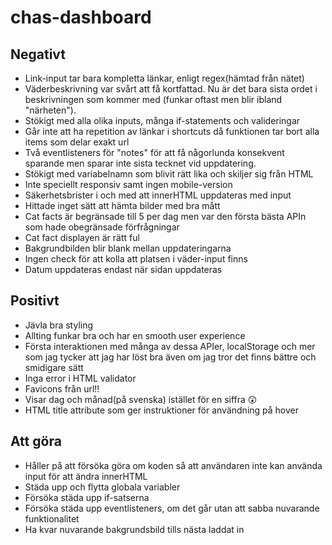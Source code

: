 # chas-dashboard

## Negativt
* Link-input tar bara kompletta länkar, enligt regex(hämtad från nätet)
* Väderbeskrivning var svårt att få kortfattad. Nu är det bara sista ordet i beskrivningen som kommer med (funkar oftast men blir ibland "närheten").
* Stökigt med alla olika inputs, många if-statements och valideringar
* Går inte att ha repetition av länkar i shortcuts då funktionen tar bort alla items som delar exakt url
* Två eventlisteners för "notes" för att få någorlunda konsekvent sparande men sparar inte sista tecknet vid uppdatering.
* Stökigt med variabelnamn som blivit rätt lika och skiljer sig från HTML
* Inte speciellt responsiv samt ingen mobile-version
* Säkerhetsbrister i och med att innerHTML uppdateras med input
* Hittade inget sätt att hämta bilder med bra mått
* Cat facts är begränsade till 5 per dag men var den första bästa APIn som hade obegränsade förfrågningar
* Cat fact displayen är rätt ful
* Bakgrundbilden blir blank mellan uppdateringarna
* Ingen check för att kolla att platsen i väder-input finns
* Datum uppdateras endast när sidan uppdateras
  

## Positivt
* Jävla bra styling
* Allting funkar bra och har en smooth user experience
* Första interaktionen med många av dessa APIer, localStorage och mer som jag tycker att jag har löst bra även om jag tror det finns bättre och smidigare sätt
* Inga error i HTML validator
* Favicons från url!!
* Visar dag och månad(på svenska) istället för en siffra 😲
* HTML title attribute som ger instruktioner för användning på hover

## Att göra
* Håller på att försöka göra om koden så att användaren inte kan använda input för att ändra innerHTML
* Städa upp och flytta globala variabler
* Försöka städa upp if-satserna
* Försöka städa upp eventlisteners, om det går utan att sabba nuvarande funktionalitet
* Ha kvar nuvarande bakgrundsbild tills nästa laddat in
  
